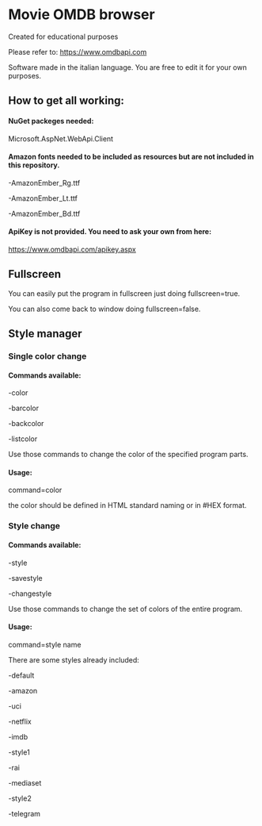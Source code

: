 # Movie OMDB browser
Created for educational purposes

Please refer to:
https://www.omdbapi.com

Software made in the italian language. You are free to edit it for your own purposes.


## How to get all working:

#### NuGet packeges needed:

  Microsoft.AspNet.WebApi.Client


#### Amazon fonts needed to be included as resources but are not included in this repository.

  -AmazonEmber_Rg.ttf

  -AmazonEmber_Lt.ttf

  -AmazonEmber_Bd.ttf

  
  
#### ApiKey is not provided. You need to ask your own from here:
https://www.omdbapi.com/apikey.aspx

## Fullscreen

You can easily put the program in fullscreen just doing fullscreen=true.

You can also come back to window doing fullscreen=false.

## Style manager

### Single color change

#### Commands available:


-color

-barcolor

-backcolor

-listcolor

Use those commands to change the color of the specified program parts.


#### Usage:


command=color


the color should be defined in HTML standard naming or in #HEX format.


### Style change

#### Commands available:


-style

-savestyle

-changestyle


Use those commands to change the set of colors of the entire program.



#### Usage:


command=style name


There are some styles already included:

-default

-amazon

-uci

-netflix

-imdb

-style1

-rai

-mediaset

-style2

-telegram
